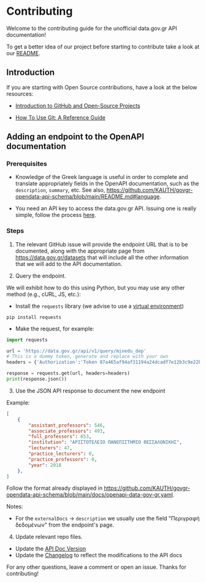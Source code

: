 # Contributing

Welcome to the contributing guide for the unofficial data.gov.gr API documentation!

To get a better idea of our project before starting to contribute take a look at our
[README](https://github.com/KAUTH/govgr-opendata-api-schema/blob/main/README.md).

## Introduction

If you are starting with Open Source contributions, have a look at the below resources:

- [Introduction to GitHub and Open-Source Projects](https://www.digitalocean.com/community/tutorial-series/an-introduction-to-open-source)

- [How To Use Git: A Reference Guide](https://www.digitalocean.com/community/cheatsheets/how-to-use-git-a-reference-guide)

## Adding an endpoint to the OpenAPI documentation

### Prerequisites

- Knowledge of the Greek language is useful in order to complete and translate
appropriately fields in the OpenAPI documentation, such as the
`description`, `summary`, etc.
See also, https://github.com/KAUTH/govgr-opendata-api-schema/blob/main/README.md#language.

- You need an API key to access the data.gov.gr API. Issuing one is really simple, follow
the process [here](https://data.gov.gr/token/).

### Steps

1. The relevant GitHub issue will provide the endpoint URL that is to be documented, along
with the appropriate page from https://data.gov.gr/datasets that
will include all the other information that we will add to the API documentation.

2. Query the endpoint.

We will exhibit how to do this using Python, but you may use any other method (e.g., cURL, JS, etc.):

- Install the `requests` library (we advise to use a [virtual environment](https://docs.python.org/3/library/venv.html))
```shell
pip install requests
```

- Make the request, for example:
```python
import requests

url = 'https://data.gov.gr/api/v1/query/minedu_dep'
# This is a dummy token, generate and replace with your own
headers = {'Authorization':'Token 87a465af94af31194a24dcadf7e12b3c9e22b366'}

response = requests.get(url, headers=headers)
print(response.json())
```

3. Use the JSON API response to document the new endpoint

Example:
```json
[
    {
        "assistant_professors": 546,
        "associate_professors": 493,
        "full_professors": 653,
        "institution": "ΑΡΙΣΤΟΤΕΛΕΙΟ ΠΑΝΕΠΙΣΤΗΜΙΟ ΘΕΣΣΑΛΟΝΙΚΗΣ",
        "lecturers": 47,
        "practice_lecturers": 0,
        "practice_professors": 0,
        "year": 2018
    },
]
```

Follow the format already displayed in https://github.com/KAUTH/govgr-opendata-api-schema/blob/main/docs/openapi-data-gov-gr.yaml.

Notes:
- For the `externalDocs` -> `description` we usually use the field "Περιγραφή δεδομένων" from the endpoint's page.

4. Update relevant repo files.
- Update the [API Doc Version](https://github.com/KAUTH/govgr-opendata-api-schema/blob/main/API-DOC-VERSION)
- Update the [Changelog](https://github.com/KAUTH/govgr-opendata-api-schema/blob/main/API-DOC-CHANGELOG.md) to reflect the modifications to the API docs


For any other questions, leave a comment or open an issue. Thanks for contributing!
